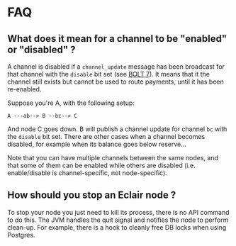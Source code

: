# FAQ

## What does it mean for a channel to be "enabled" or "disabled" ?

A channel is disabled if a `channel_update` message has been broadcast for that channel with the `disable` bit set (see [BOLT 7](https://github.com/lightning/bolts/blob/master/07-routing-gossip.md#the-channel_update-message)). It means that it the channel still exists but cannot be used to route payments, until it has been re-enabled.

Suppose you're A, with the following setup:
```
A ---ab--> B --bc--> C
```
And node C goes down. B will publish a channel update for channel `bc` with the `disable` bit set.
There are other cases when a channel becomes disabled, for example when its balance goes below reserve...

Note that you can have multiple channels between the same nodes, and that some of them can be enabled while others are disabled (i.e. enable/disable is channel-specific, not node-specific).

## How should you stop an Eclair node ?

To stop your node you just need to kill its process, there is no API command to do this. The JVM handles the quit signal and notifies the node to perform clean-up. For example, there is a hook to cleanly free DB locks when using Postgres.
